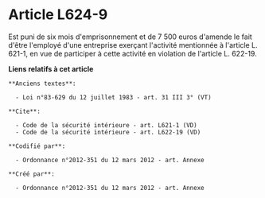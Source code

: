 # Article L624-9

Est puni de six mois d'emprisonnement et de 7 500 euros d'amende le fait d'être l'employé d'une entreprise exerçant
l'activité mentionnée à l'article L. 621-1, en vue de participer à cette activité en violation de l'article L. 622-19.

**Liens relatifs à cet article**

	**Anciens textes**:

	  - Loi n°83-629 du 12 juillet 1983 - art. 31 III 3° (VT)

	**Cite**:

	  - Code de la sécurité intérieure - art. L621-1 (VD)
	  - Code de la sécurité intérieure - art. L622-19 (VD)

	**Codifié par**:

	  - Ordonnance n°2012-351 du 12 mars 2012 - art. Annexe

	**Créé par**:

	  - Ordonnance n°2012-351 du 12 mars 2012 - art. Annexe
